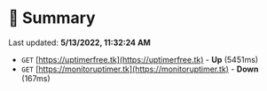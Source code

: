 # 📖 Summary
Last updated: **5/13/2022, 11:32:24 AM**

- `GET` [https://uptimerfree.tk](https://uptimerfree.tk) - **Up** (5451ms)
- `GET` [https://monitoruptimer.tk](https://monitoruptimer.tk) - **Down** (167ms)
